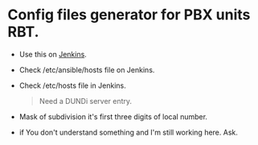 # Config files generator for PBX units RBT.
- Use this on [Jenkins](http://192.168.99.118:8080 "Come here!!!").

- Check /etc/ansible/hosts file on Jenkins.

- Check /etc/hosts file in Jenkins.
    >Need a DUNDi server entry.

- Mask of subdivision it's first three digits of local number.

- if You don't understand something and I'm still working here. Ask.
